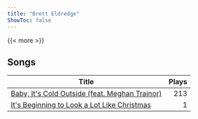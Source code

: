 ```yaml
---
title: "Brett Eldredge"
ShowToc: false
---
```


{{< more >}}

## Songs
Title | Plays 
----- | -----: 
[Baby, It's Cold Outside (feat. Meghan Trainor)](/songs/baby-its-cold-outside-feat-meghan-trainor) | 213
[It's Beginning to Look a Lot Like Christmas](/songs/its-beginning-to-look-a-lot-like-christmas) | 1

